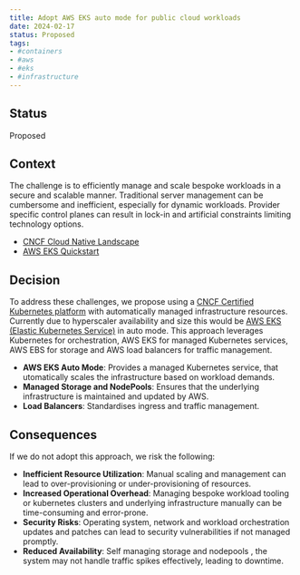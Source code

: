 ```yaml
---
title: Adopt AWS EKS auto mode for public cloud workloads
date: 2024-02-17
status: Proposed
tags:
- #containers
- #aws
- #eks
- #infrastructure
---
```


## Status

Proposed

## Context

The challenge is to efficiently manage and scale bespoke workloads in a secure and scalable manner. Traditional server management can be cumbersome and inefficient, especially for dynamic workloads. Provider specific control planes can result in lock-in and artificial constraints limiting technology options.

- [CNCF Cloud Native Landscape](https://landscape.cncf.io/)
- [AWS EKS Quickstart](https://docs.aws.amazon.com/eks/latest/userguide/quickstart.html)

## Decision

To address these challenges, we propose using a [CNCF Certified Kubernetes platform](https://www.cncf.io/training/certification/software-conformance/#logos) with automatically managed infrastructure resources. Currently due to hyperscaler availability and size this would be [AWS EKS (Elastic Kubernetes Service)](https://docs.aws.amazon.com/eks/latest/userguide/what-is-eks.html) in auto mode. This approach leverages Kubernetes for orchestration, AWS EKS for managed Kubernetes services, AWS EBS for storage and AWS load balancers for traffic management.

- **AWS EKS Auto Mode**: Provides a managed Kubernetes service, that utomatically scales the infrastructure based on workload demands.
- **Managed Storage and NodePools**: Ensures that the underlying infrastructure is maintained and updated by AWS.
- **Load Balancers**: Standardises ingress and traffic management.

## Consequences

If we do not adopt this approach, we risk the following:

- **Inefficient Resource Utilization**: Manual scaling and management can lead to over-provisioning or under-provisioning of resources.
- **Increased Operational Overhead**: Managing bespoke workload tooling or kubernetes clusters and underlying infrastructure manually can be time-consuming and error-prone.
- **Security Risks**: Operating system, network and workload orchestration updates and patches can lead to security vulnerabilities if not managed promptly.
- **Reduced Availability**: Self managing storage and nodepools , the system may not handle traffic spikes effectively, leading to downtime.
